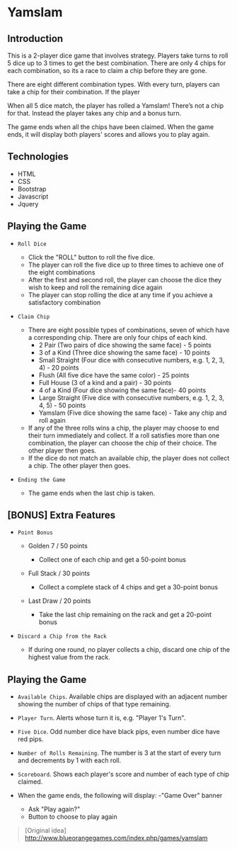# Yamslam

## Introduction
This is a 2-player dice game that involves strategy. Players take turns to roll 5 dice up to 3 times to get the best combination. There are only 4 chips for each combination, so its a race to claim a chip before they are gone.

There are eight different combination types. With every turn, players can take a chip for their combination. If the player

When all 5 dice match, the player has rolled a Yamslam! There’s not a chip for that. Instead the player takes any chip and a bonus turn.

The game ends when all the chips have been claimed. When the game ends, it will display both players' scores and allows you to play again.

## Technologies
- HTML
- CSS
- Bootstrap
- Javascript
- Jquery

## Playing the Game
- `Roll Dice`
  - Click the "ROLL" button to roll the five dice.
  - The player can roll the five dice up to three times to achieve one of the eight combinations
  - After the first and second roll, the player can choose the dice they wish to keep and roll the remaining dice again
  - The player can stop rolling the dice at any time if you achieve a satisfactory combination

- `Claim Chip`
  - There are eight possible types of combinations, seven of which have a corresponding chip. There are only four chips of each kind.
    - 2 Pair (Two pairs of dice showing the same face) - 5 points
    - 3 of a Kind (Three dice showing the same face) - 10 points
    - Small Straight (Four dice with consecutive numbers, e.g. 1, 2, 3, 4) - 20 points
    - Flush (All five dice have the same color) - 25 points
    - Full House (3 of a kind and a pair) - 30 points
    - 4 of a Kind (Four dice showing the same face)- 40 points
    - Large Straight (Five dice with consecutive numbers, e.g. 1, 2, 3, 4, 5) - 50 points
    - Yamslam (Five dice showing the same face) - Take any chip and roll again
  - If any of the three rolls wins a chip, the player may choose to end their turn immediately and collect. If a roll satisfies more than one combination, the player can choose the chip of their choice. The other player then goes.
  - If the dice do not match an available chip, the player does not collect a chip. The other player then goes.

- `Ending the Game`
  - The game ends when the last chip is taken.

## [BONUS] Extra Features
- `Point Bonus`
  - Golden 7 / 50 points
    - Collect one of each chip and get a 50-point bonus

  - Full Stack / 30 points
    - Collect a complete stack of 4 chips and get a 30-point bonus

  - Last Draw / 20 points
    - Take the last chip remaining on the rack and get a 20-point bonus

- `Discard a Chip from the Rack`
  - If during one round, no player collects a chip, discard one chip of the highest value from the rack.

## Playing the Game
- `Available Chips`. Available chips are displayed with an adjacent number showing the number of chips of that type remaining.

- `Player Turn`. Alerts whose turn it is, e.g. "Player 1's Turn".

- `Five Dice`. Odd number dice have black pips, even number dice have red pips.

- `Number of Rolls Remaining`. The number is 3 at the start of every turn and decrements by 1 with each roll.

- `Scoreboard`. Shows each player's score and number of each type of chip claimed.

- When the game ends, the following will display:
  -"Game Over" banner
  - Ask "Play again?"
  - Button to choose to play again

> [Original idea] http://www.blueorangegames.com/index.php/games/yamslam